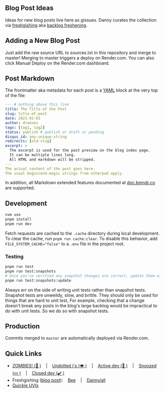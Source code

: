## Blog Post Ideas

Ideas for new blog posts live here as gissues.
Danny curates the collection via
[freshgishing][3] aka
[backlog freshening][4].

## Adding a New Blog Post

Just add the raw source URL to sources.txt in this repository and merge to master!
Merging to master triggers a deploy on Render.com.
You can also click Manual Deploy on the Render.com dashboard.

## Post Markdown

The frontmatter aka metadata for each post is a [YAML][1] block at the very top of the file:

```yaml
--- # nothing above this line
title: The Title of the Post
slug: title-of-post
date: 2021-01-01
author: dreeves
tags: [tag1, tag2]
status: publish # publish or draft or pending
disqus_id: any-unique-string
redirects: [old-slug]
excerpt: >
  The excerpt is used for the post preview on the blog index page.
  It can be multiple lines long.
  All HTML and markdown will be stripped.
---
The actual content of the post goes here.
The usual begin/end-magic strings from etherpad apply.
```

In addition, all Markdown extended features documented at [doc.bmndr.co][2] are supported.

## Development

```bash
nvm use
pnpm install
pnpm run dev
```

Fetch requests are cached to the `.cache` directory during local development.
To clear the cache, run `pnpm run cache:clear`. To disable this behavior, add
`FILE_SYSTEM_CACHE="false"` to a `.env` file in the project root.

### Testing

```bash
pnpm run test
pnpm run test:snapshots
# Once you've verified any snapshot changes are correct, update them with:
pnpm run test:snapshots:update
```

Always err on the side of writing unit tests rather than snapshot
tests. Snapshot tests are unweildy, slow, and brittle. They should
only be used for things that are hard to unit test, For example,
checking that a change doesn't break any posts in the blog's
large backlog would be impractical to do with unit tests. So
we do so with snapshot tests.

## Production

Commits merged to `master` are automatically deployed via Render.com.

## Quick Links

- [ZOMBIES! (:zombie: )](https://github.com/beeminder/blog/issues?q=is:open+is:issue+label:ZOM "Open gissues labeled ZOM")
  &nbsp;&nbsp; | &nbsp;&nbsp;
  [Undotted i's (:eye: )](https://github.com/beeminder/blog/issues?q=is:issue+is:closed+-label:zap+-label:nix+-label:cnr+-label:dup+-label:pub "Gissues that are closed but don't have any of the resolution labels: zap, nix, cnr, dup, or pub")
  &nbsp;&nbsp; | &nbsp;&nbsp;
  [Active dev (:bug: )](https://github.com/beeminder/blog/issues?q=is:issue+is:open+label:DEV+-label:ZzZ "Open dev gissues NOT labeled ZzZ")
  &nbsp;&nbsp; | &nbsp;&nbsp;
  [Snoozed (:zzz: )](https://github.com/beeminder/blog/issues?q=is:issue+is:open+label:ZzZ "Open gissues labeled ZzZ")
  &nbsp;&nbsp; | &nbsp;&nbsp;
  [Closed dev (:heavy_check_mark: )](https://github.com/beeminder/blog/issues?q=is:issue+is:closed+label:DEV "Closed dev gissues")
- Freshgishing ([blog post](https://blog.beeminder.com/freshen/ "Backlog Freshening")):
  &nbsp;&nbsp;
  [Bee](https://github.com/beeminder/blog/issues?q=is:issue+is:open+sort:updated-asc+-label:ZzZ+assignee:bsoule "Open non-snoozed gissues, oldest first, assigned to Bethany")
  &nbsp;&nbsp; | &nbsp;&nbsp;
  [Danny/all](https://github.com/beeminder/blog/issues?q=is:issue+is:open+sort:updated-asc+-label:ZzZ "Open non-snoozed gissues, oldest first, assigned to anyone (what Danny uses for freshgishing)")
- [Quickie UVIs](https://github.com/beeminder/blog/issues?q=is:issue+is:open+label:UVI+label:PEA+-label:SKY+-label:ADO "Open + UVI + PEA - SKY - ADO = open peasy non-sky-pie spec'd UVIs")

[1]: https://quickref.me/yaml "Standard YAML quick reference"
[2]: http://doc.bmndr.co/ "AKA ExPost"
[3]: https://www.beeminder.com/d/freshblog "Danny's Beeminder goal for curating the collection of blog post drafts and notes"
[4]: https://blog.beeminder.com/freshen/ "Nerd version; see also the sequel post"
